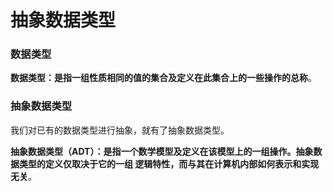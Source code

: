 抽象数据类型
==========================================================
### 数据类型
**数据类型：是指一组性质相同的值的集合及定义在此集合上的一些操作的总称**。

### 抽象数据类型
我们对已有的数据类型进行抽象，就有了抽象数据类型。

**抽象数据类型（ADT）：是指一个数学模型及定义在该模型上的一组操作。抽象数据类型的定义仅取决于它的一组
逻辑特性，而与其在计算机内部如何表示和实现无关**。
